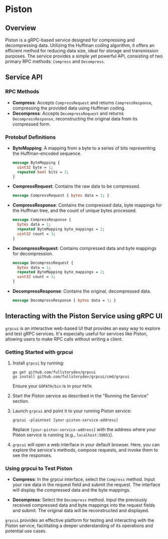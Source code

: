 # Piston

## Overview

Piston is a gRPC-based service designed for compressing and decompressing data. Utilizing the Huffman coding algorithm, it offers an efficient method for reducing data size, ideal for storage and transmission purposes. The service provides a simple yet powerful API, consisting of two primary RPC methods: `Compress` and `Decompress`.

## Service API


### RPC Methods

- **Compress**: Accepts `CompressRequest` and returns `CompressResponse`, compressing the provided data using Huffman coding.
- **Decompress**: Accepts `DecompressRequest` and returns `DecompressResponse`, reconstructing the original data from its compressed form.

### Protobuf Definitions

- **ByteMapping**: A mapping from a byte to a series of bits representing the Huffman-encoded sequence.
  
    ```proto
    message ByteMapping {
      uint32 byte = 1;
      repeated bool bits = 2;
    }
    ```

- **CompressRequest**: Contains the raw data to be compressed.
  
    ```proto
    message CompressRequest { bytes data = 1; }
    ```

- **CompressResponse**: Contains the compressed data, byte mappings for the Huffman tree, and the count of unique bytes processed.
  
    ```proto
    message CompressResponse {
      bytes data = 1;
      repeated ByteMapping byte_mappings = 2;
      uint32 count = 3;
    }
    ```

- **DecompressRequest**: Contains compressed data and byte mappings for decompression.
  
    ```proto
    message DecompressRequest {
      bytes data = 1;
      repeated ByteMapping byte_mappings = 2;
      uint32 count = 3;
    }
    ```

- **DecompressResponse**: Contains the original, decompressed data.
  
    ```proto
    message DecompressResponse { bytes data = 1; }
    ```


## Interacting with the Piston Service using gRPC UI

`grpcui` is an interactive web-based UI that provides an easy way to explore and test gRPC services. It's especially useful for services like Piston, allowing users to make RPC calls without writing a client.

### Getting Started with grpcui

1. Install `grpcui` by running:

    ```shell
    go get github.com/fullstorydev/grpcui
    go install github.com/fullstorydev/grpcui/cmd/grpcui
    ```

    Ensure your `GOPATH/bin` is in your `PATH`.

2. Start the Piston service as described in the "Running the Service" section.

3. Launch `grpcui` and point it to your running Piston service:

    ```shell
    grpcui -plaintext [your-piston-service-address]
    ```

    Replace `[your-piston-service-address]` with the address where your Piston service is running (e.g., `localhost:50051`).

4. `grpcui` will open a web interface in your default browser. Here, you can explore the service's methods, compose requests, and invoke them to see the responses.

### Using grpcui to Test Piston

- **Compress**: In the grpcui interface, select the `Compress` method. Input your raw data in the request field and submit the request. The interface will display the compressed data and the byte mappings.
  
- **Decompress**: Select the `Decompress` method. Input the previously received compressed data and byte mappings into the request fields and submit. The original data will be reconstructed and displayed.

`grpcui` provides an effective platform for testing and interacting with the Piston service, facilitating a deeper understanding of its operations and potential use cases.
